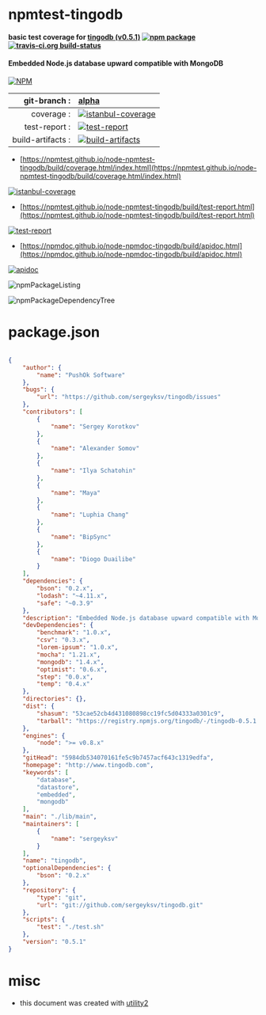 # npmtest-tingodb

#### basic test coverage for  [tingodb (v0.5.1)](http://www.tingodb.com)  [![npm package](https://img.shields.io/npm/v/npmtest-tingodb.svg?style=flat-square)](https://www.npmjs.org/package/npmtest-tingodb) [![travis-ci.org build-status](https://api.travis-ci.org/npmtest/node-npmtest-tingodb.svg)](https://travis-ci.org/npmtest/node-npmtest-tingodb)

#### Embedded Node.js database upward compatible with MongoDB

[![NPM](https://nodei.co/npm/tingodb.png?downloads=true&downloadRank=true&stars=true)](https://www.npmjs.com/package/tingodb)

| git-branch : | [alpha](https://github.com/npmtest/node-npmtest-tingodb/tree/alpha)|
|--:|:--|
| coverage : | [![istanbul-coverage](https://npmtest.github.io/node-npmtest-tingodb/build/coverage.badge.svg)](https://npmtest.github.io/node-npmtest-tingodb/build/coverage.html/index.html)|
| test-report : | [![test-report](https://npmtest.github.io/node-npmtest-tingodb/build/test-report.badge.svg)](https://npmtest.github.io/node-npmtest-tingodb/build/test-report.html)|
| build-artifacts : | [![build-artifacts](https://npmtest.github.io/node-npmtest-tingodb/glyphicons_144_folder_open.png)](https://github.com/npmtest/node-npmtest-tingodb/tree/gh-pages/build)|

- [https://npmtest.github.io/node-npmtest-tingodb/build/coverage.html/index.html](https://npmtest.github.io/node-npmtest-tingodb/build/coverage.html/index.html)

[![istanbul-coverage](https://npmtest.github.io/node-npmtest-tingodb/build/screenCapture.buildCi.browser.%252Ftmp%252Fbuild%252Fcoverage.lib.html.png)](https://npmtest.github.io/node-npmtest-tingodb/build/coverage.html/index.html)

- [https://npmtest.github.io/node-npmtest-tingodb/build/test-report.html](https://npmtest.github.io/node-npmtest-tingodb/build/test-report.html)

[![test-report](https://npmtest.github.io/node-npmtest-tingodb/build/screenCapture.buildCi.browser.%252Ftmp%252Fbuild%252Ftest-report.html.png)](https://npmtest.github.io/node-npmtest-tingodb/build/test-report.html)

- [https://npmdoc.github.io/node-npmdoc-tingodb/build/apidoc.html](https://npmdoc.github.io/node-npmdoc-tingodb/build/apidoc.html)

[![apidoc](https://npmdoc.github.io/node-npmdoc-tingodb/build/screenCapture.buildCi.browser.%252Ftmp%252Fbuild%252Fapidoc.html.png)](https://npmdoc.github.io/node-npmdoc-tingodb/build/apidoc.html)

![npmPackageListing](https://npmtest.github.io/node-npmtest-tingodb/build/screenCapture.npmPackageListing.svg)

![npmPackageDependencyTree](https://npmtest.github.io/node-npmtest-tingodb/build/screenCapture.npmPackageDependencyTree.svg)



# package.json

```json

{
    "author": {
        "name": "PushOk Software"
    },
    "bugs": {
        "url": "https://github.com/sergeyksv/tingodb/issues"
    },
    "contributors": [
        {
            "name": "Sergey Korotkov"
        },
        {
            "name": "Alexander Somov"
        },
        {
            "name": "Ilya Schatohin"
        },
        {
            "name": "Maya"
        },
        {
            "name": "Luphia Chang"
        },
        {
            "name": "BipSync"
        },
        {
            "name": "Diogo Duailibe"
        }
    ],
    "dependencies": {
        "bson": "0.2.x",
        "lodash": "~4.11.x",
        "safe": "~0.3.9"
    },
    "description": "Embedded Node.js database upward compatible with MongoDB",
    "devDependencies": {
        "benchmark": "1.0.x",
        "csv": "0.3.x",
        "lorem-ipsum": "1.0.x",
        "mocha": "1.21.x",
        "mongodb": "1.4.x",
        "optimist": "0.6.x",
        "step": "0.0.x",
        "temp": "0.4.x"
    },
    "directories": {},
    "dist": {
        "shasum": "53cae52cb4d431080898cc19fc5d04333a0301c9",
        "tarball": "https://registry.npmjs.org/tingodb/-/tingodb-0.5.1.tgz"
    },
    "engines": {
        "node": ">= v0.8.x"
    },
    "gitHead": "5984db534070161fe5c9b7457acf643c1319edfa",
    "homepage": "http://www.tingodb.com",
    "keywords": [
        "database",
        "datastore",
        "embedded",
        "mongodb"
    ],
    "main": "./lib/main",
    "maintainers": [
        {
            "name": "sergeyksv"
        }
    ],
    "name": "tingodb",
    "optionalDependencies": {
        "bson": "0.2.x"
    },
    "repository": {
        "type": "git",
        "url": "git://github.com/sergeyksv/tingodb.git"
    },
    "scripts": {
        "test": "./test.sh"
    },
    "version": "0.5.1"
}
```



# misc
- this document was created with [utility2](https://github.com/kaizhu256/node-utility2)

